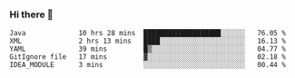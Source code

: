 ### Hi there 👋

<!--
**urzz/urzz** is a ✨ _special_ ✨ repository because its `README.md` (this file) appears on your GitHub profile.

Here are some ideas to get you started:

- 🔭 I’m currently working on ...
- 🌱 I’m currently learning ...
- 👯 I’m looking to collaborate on ...
- 🤔 I’m looking for help with ...
- 💬 Ask me about ...
- 📫 How to reach me: ...
- 😄 Pronouns: ...
- ⚡ Fun fact: ...
-->

<!--START_SECTION:waka-->
```text
Java             10 hrs 28 mins  ███████████████████░░░░░░   76.05 % 
XML              2 hrs 13 mins   ████░░░░░░░░░░░░░░░░░░░░░   16.13 % 
YAML             39 mins         █▒░░░░░░░░░░░░░░░░░░░░░░░   04.77 % 
GitIgnore file   17 mins         ▓░░░░░░░░░░░░░░░░░░░░░░░░   02.18 % 
IDEA_MODULE      3 mins          ░░░░░░░░░░░░░░░░░░░░░░░░░   00.44 % 
```
<!--END_SECTION:waka-->
